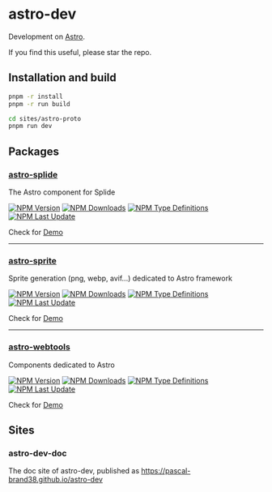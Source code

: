 # astro-dev

Development on [Astro](https://astro.build).

If you find this useful, please star the repo.

## Installation and build

```bash
pnpm -r install
pnpm -r run build

cd sites/astro-proto
pnpm run dev
```

## Packages

### [astro-splide](https://github.com/pascal-brand38/astro-dev/tree/main/packages/astro-splide#readme)
The Astro component for Splide

[![NPM Version](https://img.shields.io/npm/v/astro-splide.svg)](https://npmjs.com/package/astro-splide)
[![NPM Downloads](https://img.shields.io/npm/dm/astro-splide.svg)](https://npmjs.com/package/astro-splide)
[![NPM Type Definitions](https://img.shields.io/npm/types/astro-splide)](https://npmjs.com/package/astro-splide)
[![NPM Last Update](https://img.shields.io/npm/last-update/astro-splide)](https://npmjs.com/package/astro-splide)

Check for [Demo](https://pascal-brand38.github.io/astro-dev/packages/astro-splide/)

_______________

### [astro-sprite](https://github.com/pascal-brand38/astro-dev/tree/main/packages/astro-sprite#readme)
Sprite generation (png, webp, avif...) dedicated to Astro framework

[![NPM Version](https://img.shields.io/npm/v/astro-sprite.svg)](https://npmjs.com/package/astro-sprite)
[![NPM Downloads](https://img.shields.io/npm/dm/astro-sprite.svg)](https://npmjs.com/package/astro-sprite)
[![NPM Type Definitions](https://img.shields.io/npm/types/astro-sprite)](https://npmjs.com/package/astro-sprite)
[![NPM Last Update](https://img.shields.io/npm/last-update/astro-sprite)](https://npmjs.com/package/astro-sprite)

Check for [Demo](https://pascal-brand38.github.io/astro-dev/packages/astro-sprite/)


_______________

### [astro-webtools](https://github.com/pascal-brand38/astro-dev/tree/main/packages/astro-webtools#readme)
Components dedicated to Astro

[![NPM Version](https://img.shields.io/npm/v/astro-webtools.svg)](https://npmjs.com/package/astro-webtools)
[![NPM Downloads](https://img.shields.io/npm/dm/astro-webtools.svg)](https://npmjs.com/package/astro-webtools)
[![NPM Type Definitions](https://img.shields.io/npm/types/astro-webtools)](https://npmjs.com/package/astro-webtools)
[![NPM Last Update](https://img.shields.io/npm/last-update/astro-webtools)](https://npmjs.com/package/astro-webtools)

Check for [Demo](https://pascal-brand38.github.io/astro-dev/packages/astro-webtools/)


## Sites

### astro-dev-doc

The doc site of astro-dev, published as https://pascal-brand38.github.io/astro-dev
